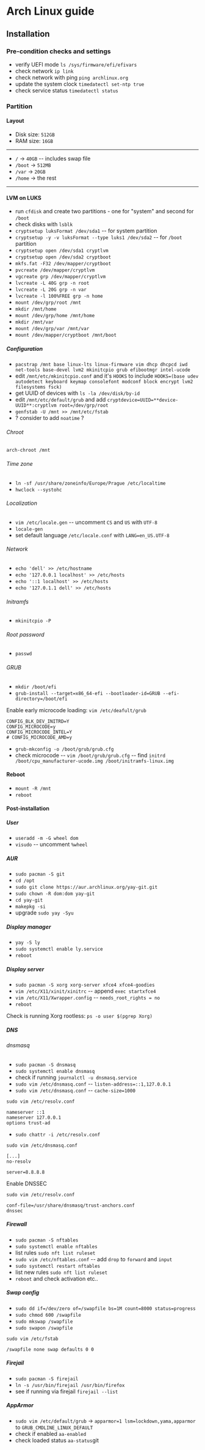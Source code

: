 # Arch Linux guide

## Installation

### Pre-condition checks and settings

- verify UEFI mode `ls /sys/firmware/efi/efivars`
- check network `ip link`
- check network with ping `ping archlinux.org`
- update the system clock `timedatectl set-ntp true`
- check service status `timedatectl status`

### Partition

#### Layout
- Disk size: `512GB`
- RAM size: `16GB`

___

- `/` -> `40GB` -- includes swap file
- `/boot` -> `512MB`
- `/var` -> `20GB`
- `/home` -> the rest

___

#### LVM on LUKS
- run `cfdisk` and create two partitions - one for "system" and second for `/boot`
- check disks with `lsblk`
- `cryptsetup luksFormat /dev/sda1` -- for system partition
- `cryptsetup -y -v luksFormat --type luks1 /dev/sda2` -- for `/boot` partition
- `cryptsetup open /dev/sda1 cryptlvm`
- `cryptsetup open /dev/sda2 cryptboot`
- `mkfs.fat -F32 /dev/mapper/cryptboot`
- `pvcreate /dev/mapper/cryptlvm`
- `vgcreate grp /dev/mapper/cryptlvm`
- `lvcreate -L 40G grp -n root`
- `lvcreate -L 20G grp -n var`
- `lvcreate -l 100%FREE grp -n home`
- `mount /dev/grp/root /mnt`
- `mkdir /mnt/home`
- `mount /dev/grp/home /mnt/home`
- `mkdir /mnt/var`
- `mount /dev/grp/var /mnt/var`
- `mount /dev/mapper/cryptboot /mnt/boot`

##### Configuration
- `pacstrap /mnt base linux-lts linux-firmware vim dhcp dhcpcd iwd net-tools base-devel lvm2 mkinitcpio grub efibootmgr intel-ucode`
- edit `/mnt/etc/mkinitcpio.conf` and it's `HOOKS` to include `HOOKS=(base udev autodetect keyboard keymap consolefont modconf block encrypt lvm2 filesystems fsck)`
- get UUID of devices with `ls -la /dev/disk/by-id`
- edit `/mnt/etc/default/grub` and add `cryptdevice=UUID=**device-UUID**:cryptlvm root=/dev/grp/root`
- `genfstab -U /mnt >> /mnt/etc/fstab`
- ? consider to add `noatime` ?


###### Chroot

```
arch-chroot /mnt
```

###### Time zone
- `ln -sf /usr/share/zoneinfo/Europe/Prague /etc/localtime`
- `hwclock --systohc`

###### Localization
- `vim /etc/locale.gen` -- uncomment `CS` and `US` with `UTF-8`
- `locale-gen`
- set default language `/etc/locale.conf` with `LANG=en_US.UTF-8`

###### Network
- `echo 'dell' >> /etc/hostname`
- `echo '127.0.0.1 localhost' >> /etc/hosts`
- `echo '::1 localhost' >> /etc/hosts`
- `echo '127.0.1.1 dell' >> /etc/hosts`

###### Initramfs
- `mkinitcpio -P`

###### Root password
- `passwd`

###### GRUB 
- `mkdir /boot/efi`
- `grub-install --target=x86_64-efi --bootloader-id=GRUB --efi-directory=/boot/efi`

Enable early microcode loading: `vim /etc/deafult/grub`
```
CONFIG_BLK_DEV_INITRD=Y
CONFIG_MICROCODE=y
CONFIG_MICROCODE_INTEL=Y
# CONFIG_MICROCODE_AMD=y
```

- `grub-mkconfig -o /boot/grub/grub.cfg`
- check microcode -- `vim /boot/grub/grub.cfg` -- find `initrd	/boot/cpu_manufacturer-ucode.img /boot/initramfs-linux.img`

#### Reboot
- `mount -R /mnt`
- `reboot`

#### Post-installation

##### User

- `useradd -m -G wheel dom`
- `visudo` -- uncomment `%wheel`

##### AUR
- `sudo pacman -S git`
- `cd /opt`
- `sudo git clone https://aur.archlinux.org/yay-git.git`
- `sudo chown -R dom:dom yay-git`
- `cd yay-git`
- `makepkg -si`
- upgrade `sudo yay -Syu`

##### Display manager
- `yay -S ly`
- `sudo systemctl enable ly.service`
- `reboot`

##### Display server
- `sudo pacman -S xorg xorg-server xfce4 xfce4-goodies`
- `vim /etc/X11/xinit/xinitrc` -- append `exec startxfce4`
- `vim /etc/X11/Xwrapper.config` -- `needs_root_rights = no`
- `reboot`

Check is running Xorg rootless: `ps -o user $(pgrep Xorg)`

##### DNS

###### dnsmasq
- `sudo pacman -S dnsmasq`
- `sudo systemctl enable dnsmasq`
- check if running `journalctl -u dnsmasq.service`
- `sudo vim /etc/dnsmasq.conf` -- `listen-address=::1,127.0.0.1`
- `sudo vim /etc/dnsmasq.conf` -- `cache-size=1000`

`sudo vim /etc/resolv.conf`
```
nameserver ::1
nameserver 127.0.0.1
options trust-ad
```

- `sudo chattr -i /etc/resolv.conf`

`sudo vim /etc/dnsmasq.conf`
```
[...]
no-resolv

server=8.8.8.8
```

Enable DNSSEC

`sudo vim /etc/resolv.conf`
```
conf-file=/usr/share/dnsmasq/trust-anchors.conf
dnssec
```

##### Firewall

- `sudo pacman -S nftables`
- `sudo systemctl enable nftables`
- list rules `sudo nft list ruleset`
- `sudo vim /etc/nftables.conf` -- add `drop` to `forward` and `input`
- `sudo systemctl restart nftables`
- list new rules `sudo nft list ruleset`
- `reboot` and check activation etc..

##### Swap config
- `sudo dd if=/dev/zero of=/swapfile bs=1M count=8000 status=progress`
- `sudo chmod 600 /swapfile`
- `sudo mkswap /swapfile`
- `sudo swapon /swapfile`

`sudo vim /etc/fstab`
```
/swapfile none swap defaults 0 0
```

##### Firejail
- `sudo pacman -S firejail`
- `ln -s /usr/bin/firejail /usr/bin/firefox`
- see if running via firejail `firejail --list`

##### AppArmor
- `sudo vim /etc/default/grub` -> `apparmor=1 lsm=lockdown,yama,apparmor` to `GRUB_CMDLINE_LINUX_DEFAULT`
- check if enabled `aa-enabled`
- check loaded status `aa-status`git
